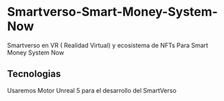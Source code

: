 # Smartverso-Smart-Money-System-Now
Smartverso  en VR ( Realidad Virtual) y ecosistema de NFTs Para Smart Money System Now
## Tecnologias
Usaremos Motor Unreal 5 para el desarrollo del SmartVerso
